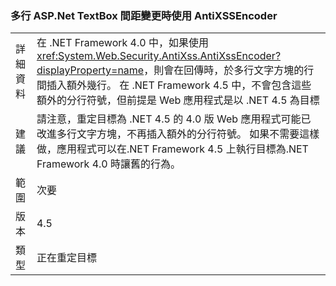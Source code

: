 ### <a name="multi-line-aspnet-textbox-spacing-changed-when-using-antixssencoder"></a>多行 ASP.Net TextBox 間距變更時使用 AntiXSSEncoder

|   |   |
|---|---|
|詳細資料|在 .NET Framework 4.0 中，如果使用 <xref:System.Web.Security.AntiXss.AntiXssEncoder?displayProperty=name>，則會在回傳時，於多行文字方塊的行間插入額外幾行。 在 .NET Framework 4.5 中，不會包含這些額外的分行符號，但前提是 Web 應用程式是以 .NET 4.5 為目標|
|建議|請注意，重定目標為 .NET 4.5 的 4.0 版 Web 應用程式可能已改進多行文字方塊，不再插入額外的分行符號。 如果不需要這樣做，應用程式可以在.NET Framework 4.5 上執行目標為.NET Framework 4.0 時讓舊的行為。|
|範圍|次要|
|版本|4.5|
|類型|正在重定目標|

